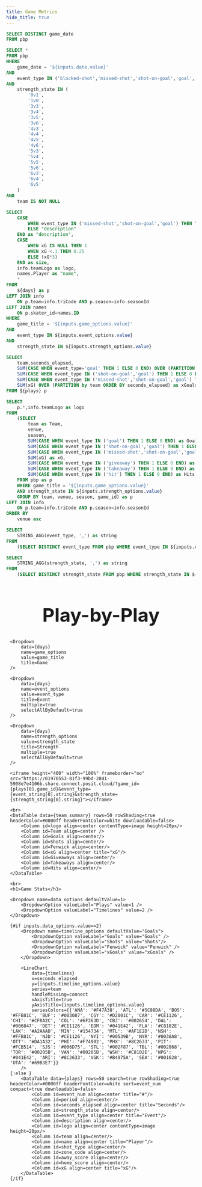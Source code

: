 ```yaml
---
title: Game Metrics
hide_title: true
---
```


```sql dates
SELECT DISTINCT game_date
FROM pbp
```

```sql days
SELECT *
FROM pbp
WHERE
    game_date = '${inputs.date.value}'
AND
    event_type IN ('blocked-shot','missed-shot','shot-on-goal','goal','giveaway','takeaway','hit','faceoff','penalty')
AND 
    strength_state IN (
        '0v1',
        '1v0',
        '3v3',
        '3v4',
        '3v5',
        '3v6',
        '4v3',
        '4v4',
        '4v5',
        '4v6',
        '5v3',
        '5v4',
        '5v5',
        '5v6',
        '6v3',
        '6v4',
        '6v5'
    )
AND
    team IS NOT NULL
```

```sql plays
SELECT 
    CASE
        WHEN event_type IN ('missed-shot','shot-on-goal','goal') THEN "description" || ' - xG: ' || SUBSTRING(("xG"*100),1,5) || '%'
        ELSE "description"
    END as "description",
    CASE
        WHEN xG IS NULL THEN 1
        WHEN xG <.1 THEN 0.25
        ELSE (xG*3)
    END as size,
    info.teamLogo as logo,
    names.Player as "name",
    *
FROM 
    ${days} as p
LEFT JOIN info
    ON p.team=info.triCode AND p.season=info.seasonId
LEFT JOIN names
    ON p.skater_id=names.ID
WHERE
    game_title = '${inputs.game_options.value}'
AND
    event_type IN ${inputs.event_options.value}
AND
    strength_state IN ${inputs.strength_options.value}
```

```sql timelines
SELECT
    team,seconds_elapsed,
    SUM(CASE WHEN event_type='goal' THEN 1 ELSE 0 END) OVER (PARTITION by team ORDER BY seconds_elapsed) as Goals,
    SUM(CASE WHEN event_type IN ('shot-on-goal','goal') THEN 1 ELSE 0 END) OVER (PARTITION by team ORDER BY seconds_elapsed) as Shots,
    SUM(CASE WHEN event_type IN ('missed-shot','shot-on-goal','goal') THEN 1 ELSE 0 END) OVER (PARTITION by team ORDER BY seconds_elapsed) as Fenwick,
    SUM(xG) OVER (PARTITION by team ORDER BY seconds_elapsed) as xGoals
FROM ${plays} p
```

```sql team_summary
SELECT
    p.*,info.teamLogo as logo
FROM
    (SELECT
        team as Team, 
        venue,
        season,
        SUM(CASE WHEN event_type IN ('goal') THEN 1 ELSE 0 END) as Goals,
        SUM(CASE WHEN event_type IN ('shot-on-goal','goal') THEN 1 ELSE 0 END) as Shots,
        SUM(CASE WHEN event_type IN ('missed-shot','shot-on-goal','goal') THEN 1 ELSE 0 END) as Fenwick,
        SUM(xG) as xG,
        SUM(CASE WHEN event_type IN ('giveaway') THEN 1 ELSE 0 END) as Giveaways,
        SUM(CASE WHEN event_type IN ('takeaway') THEN 1 ELSE 0 END) as Takeaways,
        SUM(CASE WHEN event_type IN ('hit') THEN 1 ELSE 0 END) as Hits
    FROM pbp as p
    WHERE game_title = '${inputs.game_options.value}'
    AND strength_state IN ${inputs.strength_options.value}
    GROUP BY team, venue, season, game_id) as p
LEFT JOIN info
    ON p.team=info.triCode AND p.season=info.seasonId
ORDER BY
    venue asc
```

```sql event_string
SELECT
    STRING_AGG(event_type, ',') as string
FROM
    (SELECT DISTINCT event_type FROM pbp WHERE event_type IN ${inputs.event_options.value})
```

```sql strength_string
SELECT
    STRING_AGG(strength_state, ',') as string
FROM
    (SELECT DISTINCT strength_state FROM pbp WHERE strength_state IN ${inputs.strength_options.value})
```

<div style="margin: 10px;">
    <div style="text-align: center;">
		<b><h1 style="font-size:50px">Play-by-Play</h1></b>
	</div>
    <DateInput
        data={dates}
        name=date
        dates=game_date
    />

    <Dropdown
        data={days}
        name=game_options
        value=game_title
        title=Game
    />

    <Dropdown
        data={days}
        name=event_options
        value=event_type
        title=Event
        multiple=true
        selectAllByDefault=true
    />

    <Dropdown
        data={days}
        name=strength_options
        value=strength_state
        title=Strength
        multiple=true
        selectAllByDefault=true
    />

    <iframe height="400" width="100%" frameborder="no" src="https://01970553-81f3-99bd-2841-5908e7e4106b.share.connect.posit.cloud/?game_id={plays[0].game_id}&event_type={event_string[0].string}&strength_state={strength_string[0].string}"></iframe>

    <br>
    <DataTable data={team_summary} rows=50 rowShading=true headerColor=#0000ff headerFontColor=white downloadable=false>
        <Column id=logo align=center contentType=image height=20px/>
        <Column id=Team align=center />
        <Column id=Goals align=center/>
        <Column id=Shots align=center/>
        <Column id=Fenwick align=center/>
        <Column id=xG align=center title="xG"/>
        <Column id=Giveaways align=center/>
        <Column id=Takeaways align=center/>
        <Column id=Hits align=center/>
    </DataTable>

    <br>
    <h1>Game Stats</h1>

    <Dropdown name=data_options defaultValue=1>
        <DropdownOption valueLabel="Plays" value=1 />
        <DropdownOption valueLabel="Timelines" value=2 />
    </Dropdown>

    {#if inputs.data_options.value==2}
        <Dropdown name=timeline_options defaultValue="Goals">
            <DropdownOption valueLabel="Goals" value="Goals" />
            <DropdownOption valueLabel="Shots" value="Shots"/>
            <DropdownOption valueLabel="Fenwick" value="Fenwick" />
            <DropdownOption valueLabel="xGoals" value="xGoals" />
        </Dropdown>

        <LineChart
            data={timelines}
            x=seconds_elapsed
            y={inputs.timeline_options.value}
            series=team
            handleMissing=connect
            xAxisTitle=true
            yAxisTitle={inputs.timeline_options.value}
            seriesColors={{'ANA': '#F47A38', 'ATL': '#5C88DA', 'BOS': '#FFB81C', 'BUF': '#003087', 'CGY': '#D2001C', 'CAR': '#CE1126', 'CHI': '#CF0A2C', 'COL': '#6F263D', 'CBJ': '#002654', 'DAL': '#006847', 'DET': '#CE1126', 'EDM': '#041E42', 'FLA': '#C8102E', 'LAK': '#A2AAAD', 'MIN': '#154734', 'MTL': '#AF1E2D', 'NSH': '#FFB81C', 'NJD': '#CE1126', 'NYI': '#00539B', 'NYR': '#0038A8', 'OTT': '#DA1A32', 'PHI': '#F74902', 'PHX': '#8C2633', 'PIT': '#FCB514', 'SJS': '#006D75', 'STL': '#002F87', 'TBL': '#002868', 'TOR': '#00205B', 'VAN': '#00205B', 'WSH': '#C8102E', 'WPG': '#041E42', 'ARI': '#8C2633', 'VGK': '#B4975A', 'SEA': '#001628', 'UTA': '#69B3E7'}}
        />
    {:else }
        <DataTable data={plays} rows=50 search=true rowShading=true headerColor=#0000ff headerFontColor=white sort=event_num compact=true downloadable=false>
            <Column id=event_num align=center title="#"/>
            <Column id=period align=center/>
            <Column id=seconds_elapsed align=center title="Seconds"/>
            <Column id=strength_state align=center/>
            <Column id=event_type align=center title="Event"/>
            <Column id=description align=center/>
            <Column id=logo align=center contentType=image height=20px/>
            <Column id=team align=center/>
            <Column id=name align=center title="Player"/>
            <Column id=shot_type align=center/>
            <Column id=zone_code align=center/>
            <Column id=away_score align=center/>
            <Column id=home_score align=center/>
            <Column id=xG align=center title="xG"/>
        </DataTable>
    {/if}
</div>